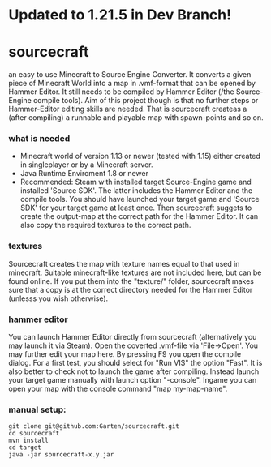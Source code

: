 #  Updated to 1.21.5 in Dev Branch!

# sourcecraft

an easy to use Minecraft to Source Engine Converter. It converts a given piece of Minecraft World into a map in .vmf-format that can be opened by Hammer Editor. It still needs to be compiled by Hammer Editor (/the Source-Engine compile tools). Aim of this project though is that no further steps or Hammer-Editor editing skills are needed. That is sourcecraft createas a (after compiling) a runnable and playable map with spawn-points and so on.

### what is needed
- Minecraft world of version 1.13 or newer (tested with 1.15) either created in singleplayer or by a Minecraft server.
- Java Runtime Enviroment 1.8 or newer
- Recommended: Steam with installed target Source-Engine game and installed 'Source SDK'. The latter includes the Hammer Editor and the compile tools. You should have launched your target game and 'Source SDK' for your target game at least once. Then sourcecraft suggets to create the output-map at the correct path for the Hammer Editor. It can also copy the required textures to the correct path.

### textures
Sourcecraft creates the map with texture names equal to that used in minecraft. Suitable minecraft-like textures are not included here, but can be found online. If you put them into the "texture/<my-textures>" folder, sourcecraft makes sure that a copy is at the correct directory needed for the Hammer Editor (unlesss you wish otherwise).

### hammer editor
You can launch Hammer Editor directly from sourcecraft (alternatively you may launch it via Steam). Open the coverted .vmf-file via 'File->Open'. You may further edit your map here. By pressing F9 you open the compile dialog. For a first test, you should select for "Run VIS" the option "Fast". It is also better to check not to launch the game after compiling. Instead launch your target game manually with launch option "-console". Ingame you can open your map with the console command "map my-map-name".


### manual setup:
```
git clone git@github.com:Garten/sourcecraft.git
cd sourcecraft
mvn install
cd target
java -jar sourcecraft-x.y.jar
```
